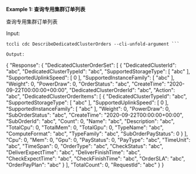 **Example 1: 查询专用集群订单列表**

查询专用集群订单列表

Input: 

```
tccli cdc DescribeDedicatedClusterOrders --cli-unfold-argument ```

Output: 
```
{
    "Response": {
        "DedicatedClusterOrderSet": [
            {
                "DedicatedClusterId": "abc",
                "DedicatedClusterTypeId": "abc",
                "SupportedStorageType": [
                    "abc"
                ],
                "SupportedUplinkSpeed": [
                    0
                ],
                "SupportedInstanceFamily": [
                    "abc"
                ],
                "Weight": 0,
                "PowerDraw": 0,
                "OrderStatus": "abc",
                "CreateTime": "2020-09-22T00:00:00+00:00",
                "DedicatedClusterOrderId": "abc",
                "Action": "abc",
                "DedicatedClusterOrderItems": [
                    {
                        "DedicatedClusterTypeId": "abc",
                        "SupportedStorageType": [
                            "abc"
                        ],
                        "SupportedUplinkSpeed": [
                            0
                        ],
                        "SupportedInstanceFamily": [
                            "abc"
                        ],
                        "Weight": 0,
                        "PowerDraw": 0,
                        "SubOrderStatus": "abc",
                        "CreateTime": "2020-09-22T00:00:00+00:00",
                        "SubOrderId": "abc",
                        "Count": 0,
                        "Name": "abc",
                        "Description": "abc",
                        "TotalCpu": 0,
                        "TotalMem": 0,
                        "TotalGpu": 0,
                        "TypeName": "abc",
                        "ComputeFormat": "abc",
                        "TypeFamily": "abc",
                        "SubOrderPayStatus": 0
                    }
                ],
                "Cpu": 0,
                "Mem": 0,
                "Gpu": 0,
                "PayStatus": 0,
                "PayType": "abc",
                "TimeUnit": "abc",
                "TimeSpan": 0,
                "OrderType": "abc",
                "CheckStatus": "abc",
                "DeliverExpectTime": "abc",
                "DeliverFinishTime": "abc",
                "CheckExpectTime": "abc",
                "CheckFinishTime": "abc",
                "OrderSLA": "abc",
                "OrderPayPlan": "abc"
            }
        ],
        "TotalCount": 0,
        "RequestId": "abc"
    }
}
```

